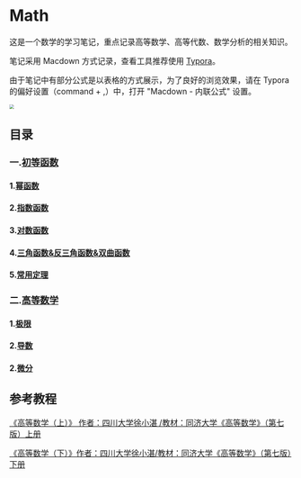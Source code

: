 # Math


这是一个数学的学习笔记，重点记录高等数学、高等代数、数学分析的相关知识。

笔记采用 Macdown 方式记录，查看工具推荐使用 [Typora](https://typora.io/)。

由于笔记中有部分公式是以表格的方式展示，为了良好的浏览效果，请在 Typora 的偏好设置（command + ,）中，打开  "Macdown - 内联公式" 设置。

<img src="/Users/yangchengguoluo/Documents/work/Note_Math/pic_readme/Typora设置.png" style="zoom:50%;" />







## 目录

### 一.[初等函数](./初等函数)

####		1.[幂函数](./初等函数/幂函数.md)
####		2.[指数函数](./初等函数/指数函数.md)
####		3.[对数函数](./初等函数/对数函数.md)
####		4.[三角函数&反三角函数&双曲函数](./初等函数/三角函数&反三角函数&双曲函数.md)

####		5.[常用定理](./初等函数/常用定理.md)



### 二.[高等数学](./高等数学)

#### 1.[极限](./高等数学/极限.md)

#### 2.[导数](./高等数学/导数.md)

#### 2.[微分](./高等数学/微分.md)



## 参考教程

[《高等数学（上）》 作者：四川大学徐小湛 /教材：同济大学《高等数学》（第七版）上册](https://ke.qq.com/course/325567)

[《高等数学（下）》作者：四川大学徐小湛/教材：同济大学《高等数学》（第七版）下册](https://ke.qq.com/course/326780)

